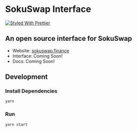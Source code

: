 # SokuSwap Interface

[![Styled With Prettier](https://img.shields.io/badge/code_style-prettier-ff69b4.svg)](https://prettier.io/)

## An open source interface for SokuSwap

-   Website: [sokuswap.finance](https://sokuwap.finance/)
-   Interface: Coming Soon!
-   Docs: Coming Soon!

## Development

### Install Dependencies

```bash
yarn
```

### Run

```bash
yarn start
```
